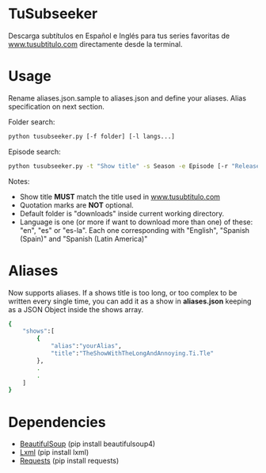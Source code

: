 TuSubseeker
=======

Descarga subtítulos en Español e Inglés para tus series favoritas de www.tusubtitulo.com directamente desde la terminal.

Usage
=====
Rename aliases.json.sample to aliases.json and define your aliases. Alias specification on next section.


Folder search:
```bash
python tusubseeker.py [-f folder] [-l langs...]
```


Episode search:
```bash
python tusubseeker.py -t "Show title" -s Season -e Episode [-r "Release"] [-l langs...]
```

Notes:
- Show title **MUST** match the title used in www.tusubtitulo.com
- Quotation marks are **NOT** optional.
- Default folder is "downloads" inside current working directory.
- Language is one (or more if want to download more than one) of these:
    "en", "es" or "es-la". Each one corresponding with "English", "Spanish (Spain)" and "Spanish (Latin America)"

Aliases
=======
Now supports aliases. If a shows title is too long, or too complex to be written every single time, you can add it as a show in
**aliases.json** keeping as a JSON Object inside the shows array.


```bash
{
    "shows":[
        {
            "alias":"yourAlias",
            "title":"TheShowWithTheLongAndAnnoying.Ti.Tle"
        },
        .
        .
    ]
}
```

Dependencies
============
- [BeautifulSoup](http://www.crummy.com/software/BeautifulSoup/) (pip install beautifulsoup4)
- [Lxml](http://www.lxml.de) (pip install lxml)
- [Requests](http://docs.python-requests.org/en/master) (pip install requests)
